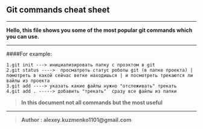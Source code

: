 ## Git commands cheat sheet 
---
__Hello, this file shows you some of the most popular git commands which you can use.__

---
####For example:

```
1.git init ---> инициализировать папку с проэктом в git 
2.git status ---->  просматреть статус роботы git (в папке проекта) | помотреть в какой сейчас ветке находишься | и посмотреть трекаются ли вайлы из проекта   
3.git add ----> указать какие файлы нужно "отслеживать" трекать 
4.git add . -----> добавить "трекать"  сразу все файлы из папки
```
>__In this document not all commands but the most useful__

---
>__Author : alexey.kuzmenko1101@gmail.com__
